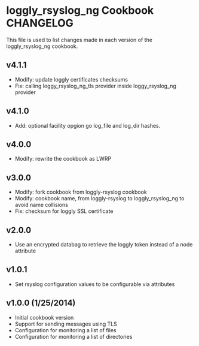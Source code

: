 loggly_rsyslog_ng Cookbook CHANGELOG
==========================
This file is used to list changes made in each version of the loggly_rsyslog_ng cookbook.

v4.1.1
------------------

- Modify: update loggly certificates checksums
- Fix: calling loggy_rsyslog_ng_tls provider inside loggy_rsyslog_ng
provider

v4.1.0
------------------

- Add: optional facility opgion go log_file and log_dir hashes.

v4.0.0
------------------

- Modify: rewrite the cookbook as LWRP

v3.0.0
------------------

- Modify: fork cookbook from loggly-rsyslog cookbook
- Modify: cookbook name, from loggly-rsyslog to loggly_rsyslog_ng to avoid name collisions
- Fix: checksum for loggly SSL certificate

v2.0.0
------------------
- Use an encrypted databag to retrieve the loggly token instead of a node attribute

v1.0.1
-------------------
- Set rsyslog configuration values to be configurable via attributes

v1.0.0 (1/25/2014)
-------------------
- Initial cookbook version
- Support for sending messages using TLS
- Configuration for monitoring a list of files
- Configuration for monitoring a list of directories
